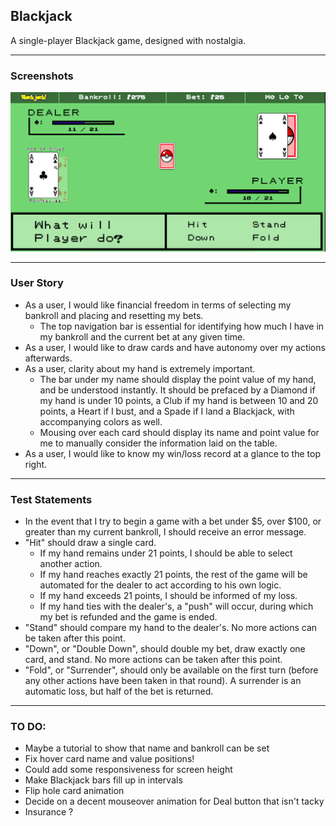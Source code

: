 ## Blackjack

A single-player Blackjack game, designed with nostalgia.

---

### Screenshots

<img src="images/screenshot01.png" />

---

### User Story

- As a user, I would like financial freedom in terms of selecting my bankroll and placing and resetting my bets.
  - The top navigation bar is essential for identifying how much I have in my bankroll and the current bet at any given time.
- As a user, I would like to draw cards and have autonomy over my actions afterwards.
- As a user, clarity about my hand is extremely important.
  - The bar under my name should display the point value of my hand, and be understood instantly. It should be prefaced by a Diamond if my hand is under 10 points, a Club if my hand is between 10 and 20 points, a Heart if I bust, and a Spade if I land a Blackjack, with accompanying colors as well.
  - Mousing over each card should display its name and point value for me to manually consider the information laid on the table.
- As a user, I would like to know my win/loss record at a glance to the top right.

---
### Test Statements

- In the event that I try to begin a game with a bet under $5, over $100, or greater than my current bankroll, I should receive an error message.
- "Hit" should draw a single card.
  - If my hand remains under 21 points, I should be able to select another action.
  - If my hand reaches exactly 21 points, the rest of the game will be automated for the dealer to act according to his own logic.
  - If my hand exceeds 21 points, I should be informed of my loss.
  - If my hand ties with the dealer's, a "push" will occur, during which my bet is refunded and the game is ended.
- "Stand" should compare my hand to the dealer's. No more actions can be taken after this point.
- "Down", or "Double Down", should double my bet, draw exactly one card, and stand. No more actions can be taken after this point.
- "Fold", or "Surrender", should only be available on the first turn (before any other actions have been taken in that round). A surrender is an automatic loss, but half of the bet is returned.

---
### TO DO:
- Maybe a tutorial to show that name and bankroll can be set
- Fix hover card name and value positions!
- Could add some responsiveness for screen height
- Make Blackjack bars fill up in intervals
- Flip hole card animation
- Decide on a decent mouseover animation for Deal button that isn't tacky
- Insurance ?

